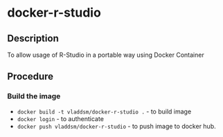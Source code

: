 # docker-r-studio
## Description

To allow usage of R-Studio in a portable way using Docker Container

## Procedure

### Build the image
* `docker build -t vladdsm/docker-r-studio .` - to build image
* `docker login` - to authenticate
* `docker push vladdsm/docker-r-studio` - to push image to docker hub.

